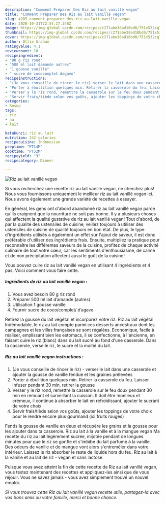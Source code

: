 ```yaml
---
description: "Comment Préparer Des Riz au lait vanillé vegan"
title: "Comment Préparer Des Riz au lait vanillé vegan"
slug: 4285-comment-preparer-des-riz-au-lait-vanille-vegan
date: 2020-10-31T22:54:27.348Z
image: https://img-global.cpcdn.com/recipes/c271abe38ad10bd0/751x532cq70/riz-au-lait-vanille-vegan-photo-principale-de-la-recette.jpg
thumbnail: https://img-global.cpcdn.com/recipes/c271abe38ad10bd0/751x532cq70/riz-au-lait-vanille-vegan-photo-principale-de-la-recette.jpg
cover: https://img-global.cpcdn.com/recipes/c271abe38ad10bd0/751x532cq70/riz-au-lait-vanille-vegan-photo-principale-de-la-recette.jpg
author: Ollie Graham
ratingvalue: 4.1
reviewcount: 10
recipeingredient:
- "80 g riz rond"
- "500 ml lait damande autres"
- "1 gousse vanille"
- " sucre de cococomplet dagave"
recipeinstructions:
- "(Je vous conseille de rincer le riz) verser le lait dans une casserole et ajouter la gousse de vanille fendue et les graines prélevées"
- "Porter à ébullition quelques min. Retirer la casserole du feu. Laisser infuser pendant 30 min, retirer la gousse"
- "Verser y le riz rond, remettre la casserole sur le feu doux pendant 30 min en remuant et surveillant la cuisson. Il doit être moelleux et crémeux, il continue à absorber le lait en refroidissant, ajouter le sucrant de votre choix"
- "Servir frais/tiède selon vos goûts, ajouter les toppings de votre choix pour le rendre encore plus gourmand (ici fruits rouges)"
categories:
- Resep
tags:
- riz
- au
- lait

katakunci: riz au lait 
nutrition: 242 calories
recipecuisine: Indonesian
preptime: "PT14M"
cooktime: "PT52M"
recipeyield: "3"
recipecategory: Dinner

---
```



![Riz au lait vanillé vegan](https://img-global.cpcdn.com/recipes/c271abe38ad10bd0/751x532cq70/riz-au-lait-vanille-vegan-photo-principale-de-la-recette.jpg)

Si vous recherchez une recette riz au lait vanillé vegan, ne cherchez plus! Nous vous fournissons uniquement le meilleur riz au lait vanillé vegan ici. Nous avons également une grande variété de recettes à essayer.

En général, les gens ont d'abord abandonné riz au lait vanillé vegan parce qu'ils craignent que la nourriture ne soit pas bonne. Il y a plusieurs choses qui affectent la qualité gustative de riz au lait vanillé vegan! Tout d'abord, de par la qualité des ustensiles de cuisine, veillez toujours à utiliser des ustensiles de cuisine de qualité toujours en bon état. De plus, le type d'ingrédients utilisés a également un effet sur l'ajout de saveur, il est donc préférable d'utiliser des ingrédients frais. Ensuite, multipliez la pratique pour reconnaître les différentes saveurs de la cuisine, profitez de chaque activité culinaire de tout votre cœur, car les sentiments d'enthousiasme, de calme et de non précipitation affectent aussi le goût de la cuisine!

<!--inarticleads1-->

Vous pouvez cuire riz au lait vanillé vegan en utilisant 4 Ingrédients et 4 pas. Voici comment vous faire cette.

##### Ingrédients de riz au lait vanillé vegan :

1. Vous avez besoin 80 g riz rond
1. Préparer 500 ml lait d’amande (autres)
1. Utilisation 1 gousse vanille
1. Fournir  sucre de coco/complet/ d’agave


Retirez la gousse du lait végétal et incorporez votre riz. Riz au lait végétal Indémodable, le riz au lait compte parmi ces desserts ancestraux dont les campagnes et les villes françaises se sont régalées. Economique, facile à réaliser, emplissant bien les estomacs, il se confectionne, à l&#39;ancienne, en faisant cuire le riz (blanc) dans du lait sucré au fond d&#39;une casserole. Dans ta casserole, verse le riz, le sucre et la moitié du lait. 

<!--inarticleads2-->

##### Riz au lait vanillé vegan instructions :

1. (Je vous conseille de rincer le riz) - verser le lait dans une casserole et ajouter la gousse de vanille fendue et les graines prélevées
1. Porter à ébullition quelques min. Retirer la casserole du feu. Laisser infuser pendant 30 min, retirer la gousse
1. Verser y le riz rond, remettre la casserole sur le feu doux pendant 30 min en remuant et surveillant la cuisson. Il doit être moelleux et crémeux, il continue à absorber le lait en refroidissant, ajouter le sucrant de votre choix
1. Servir frais/tiède selon vos goûts, ajouter les toppings de votre choix pour le rendre encore plus gourmand (ici fruits rouges)


Fends la gousse de vanille en deux et récupère les grains et la gousse pour les ajouter dans ta casserole. Riz au lait à la vanille et à la mangue vegan Ma recette du riz au lait légèrement sucrée, mijotée pendant de longues minutes pour que le riz se gonfle et s&#39;imbibe du lait parfumé à la vanille. Des odeurs de vanille et de mangue vont alors s&#39;entremêler dans votre intérieur. Laissez le riz absorber le reste de liquide hors du feu. Riz au lait à la vanille et au lait de riz - vegan et sans lactose. 

<!--inarticleads1-->

<p>
Puisque vous avez atteint la fin de cette recette de Riz au lait vanillé vegan, vous testez maintenant des recettes et appliquez-les ainsi que de vous réjouir. Vous ne savez jamais - vous avez simplement trouvé un nouvel emploi.
</p>

<p>
<i>Si vous trouvez cette Riz au lait vanillé vegan recette utile, partagez-la avec vos bons amis ou votre famille, merci et bonne chance.</i>
</p>
